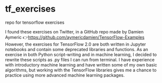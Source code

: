 # tf_exercises
repo for tensorflow exercises

I found these exercises on Twitter, in a GitHub repo made by Damien Aymeric 👉https://github.com/aymericdamien/TensorFlow-Examples
However, the exercises for TensorFlow 2.0 are both written in Jupyter notebooks and contain some deprecated libraries and functions.
As an exercise in both Python script-writing and in machine learning, I decided to rewrite these scripts as .py files I can run from terminal.
I have experience with introductory machine learning and have written some of my own basic algorithms, but working with the TensorFlow libraries 
gives me a chance to practice using more advanced machine learning packages.
